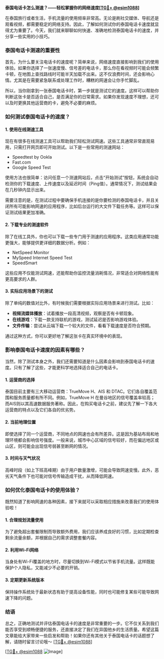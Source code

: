 **泰国电话卡怎么测速？——轻松掌握你的网络速度[[TG💪+ @esim1088](https://t.me/s/esim1088)]**

在泰国旅行或者生活，手机流量的使用频率非常高。无论是刷社交媒体、导航还是观看视频，都需要稳定的网络支持。因此，了解如何测试你的泰国电话卡速度就显得尤为重要了。今天，我们就来聊聊如何快速、准确地检测泰国电话卡的速度，并分享一些实用的小技巧。

### 泰国电话卡测速的重要性

首先，为什么要关注电话卡的速度呢？简单来说，网络速度直接影响到我们的使用体验。如果你选择了一张速度慢、信号差的电话卡，那么你在看视频时可能会频繁卡顿，在地图上查找路线时可能半天加载不出来。这不仅浪费时间，还会影响心情。尤其是在需要紧急联系或处理工作时，糟糕的网速会让你手忙脚乱。

所以，当你刚拿到一张泰国电话卡时，第一步就是测试它的速度。这样可以帮助你判断这张卡是否适合自己，是否满足你的日常需求。如果你发现速度不理想，还可以及时更换其他运营商的卡，避免不必要的麻烦。

### 如何测试泰国电话卡的速度？

#### 1. 使用在线测速工具

现在有很多在线测速工具可以帮助我们轻松测试网速。这些工具通常非常直观易用，只需打开网页即可开始测试。以下是一些常用的测速网站：

- Speedtest by Ookla  
- Fast.com  
- Google Speed Test  

使用方法也很简单：访问任意一个测速网站后，点击“开始测试”按钮，系统会自动检测你的下载速度、上传速度以及延迟时间（Ping值）。通常情况下，测试结果会在几秒钟内显示出来。

需要注意的是，在测试过程中要确保手机连接的是你要检测的泰国电话卡，并且关闭所有可能影响网速的应用程序，比如后台运行的大文件下载任务等。这样可以保证测试结果更加准确。

#### 2. 下载专业的测速软件

除了在线工具外，你也可以下载一些专门用于测速的应用程序。这类应用通常功能更强大，能够提供更详细的数据分析。例如：

- NetSpeed Monitor  
- MySpeed Internet Speed Test  
- SpeedSmart  

这些应用不仅能测试网速，还能帮助你监控流量消耗情况，非常适合对网络性能有更高要求的人群。

#### 3. 实际应用场景下的测试

除了单纯的数值对比外，有时候我们需要根据实际应用场景来进行测试。比如：

- **视频流媒体播放**：试着播放一段高清视频，观察是否有卡顿现象。
- **在线游戏**：下载一款支持联机的游戏，测试延迟是否影响游戏体验。
- **文件传输**：尝试从云端下载一个较大的文件，看看下载速度是否符合预期。

通过这种方式，你可以更好地了解这张卡在真实环境中的表现。

### 影响泰国电话卡速度的因素有哪些？

当然，除了测试本身之外，我们还需要知道是什么因素会影响到泰国电话卡的速度。只有了解了这些，才能更科学地选择适合自己的电话卡。

#### 1. 运营商的选择

泰国目前主要有三大移动运营商：TrueMove H、AIS 和 DTAC。它们各自覆盖范围和服务质量都有所不同。例如，TrueMove H 在曼谷地区的信号覆盖率较高；而AIS则以其高速数据服务著称。因此，在购买电话卡之前，建议先了解一下各大运营商的特点以及它们各自的优劣势。

#### 2. 当前地理位置

即使选择了同一个运营商，不同地点的网速也会有所差异。这是因为基站布局和地理环境都会影响信号强度。一般来说，城市中心区域的信号较好，而在偏远地区或山区，则可能会出现信号弱甚至断网的情况。

#### 3. 时间与天气状况

高峰时段（如上下班高峰期）由于用户数量激增，可能会导致网速变慢。此外，恶劣天气条件下也可能对信号传输造成干扰，从而降低网速。

### 如何优化泰国电话卡的使用体验？

既然知道了影响网速的各种因素，接下来就可以采取相应措施来改善我们的使用体验啦！

#### 1. 合理规划流量使用

为了避免超出套餐限制而导致额外费用，我们应该养成良好的习惯，比如定期检查剩余流量余额，并根据自己的需求调整套餐内容。

#### 2. 利用Wi-Fi网络

当身处有Wi-Fi覆盖的地方时，尽量切换到Wi-Fi模式以节省手机流量。这样既能保护个人隐私，又能减少不必要的开销。

#### 3. 定期更新系统版本

保持操作系统处于最新状态有助于提高设备性能，同时也可能修复某些可能导致网速下降的问题。

### 结语

总之，正确地测试并评估泰国电话卡的速度是非常重要的一步。它不仅关系到我们能否享受到顺畅便捷的服务，还直接决定了我们在异国他乡的生活质量。希望这篇文章能给大家带来一些启发和帮助！如果你还有其他关于泰国电话卡的话题想了解，请随时留言讨论哦～ [[TG💪+ @esim1088](https://t.me/s/esim1088)] 

[[TG💪+ @esim1088](https://t.me/s/esim1088) ![Image](https://i.postimg.cc/4NQfJmqS/Snipaste-2025-05-13-00-14-12.png)]